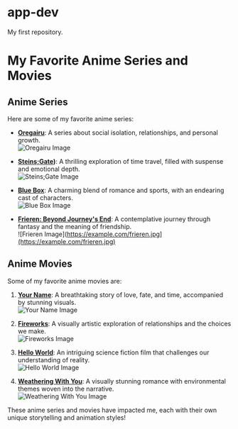 # app-dev
My first repository.

# My Favorite Anime Series and Movies

## Anime Series

Here are some of my favorite anime series:

- **[Oregairu](https://www.bilibili.tv/play/35368)**: A series about social isolation, relationships, and personal growth.  
  ![Oregairu Image](https://wallpapercave.com/wp/wp2137425.jpg)

- **[Steins;Gate](https://www.bilibili.tv/play/37207))**: A thrilling exploration of time travel, filled with suspense and emotional depth.  
  ![Steins;Gate Image](https://th.bing.com/th/id/OIP.tXdOM68np3h3jJKUd4JXqwHaFj?rs=1&pid=ImgDetMain)

- **[Blue Box](https://www.bing.com/videos/riverview/relatedvideo?q=Blue+box&&mid=97E2D27670071FD39BC097E2D27670071FD39BC0&FORM=VCGVRP)**: A charming blend of romance and sports, with an endearing cast of characters.  
  ![Blue Box Image](https://th.bing.com/th/id/OIP.eNMOWHTbhpt3qmbYgbs5GQHaEK?rs=1&pid=ImgDetMain)

- **[Frieren: Beyond Journey's End](https://www.crunchyroll.com/watch/G7PU4MZ1G/the-journeys-end)**: A contemplative journey through fantasy and the meaning of friendship.  
  ![Frieren Image](https://example.com/frieren.jpg](https://example.com/frieren.jpg)

## Anime Movies

Some of my favorite anime movies are:

1. **[Your Name](https://www.bilibili.tv/en/video/2049687484?bstar_from=bstar-web.homepage.recommend.all)**: A breathtaking story of love, fate, and time, accompanied by stunning visuals.  
   ![Your Name Image](https://pic-bstarstatic.akamaized.net/ugc/73a1b8d052f79acf2cae77f42809b0b1.jpg@720w_405h_1e_1c_90q.webp)

2. **[Fireworks]((https://www.bilibili.tv/en/video/2043797196?bstar_from=bstar-web.homepage.recommend.all))**: A visually artistic exploration of relationships and the choices we make.  
   ![Fireworks Image](https://pic-bstarstatic.akamaized.net/ugc/c6c34a495848d3145de7c7fa77514d24.jpg@720w_405h_1e_1c_90q.webp)

3. **[Hello World](https://www.bilibili.tv/en/video/2040183197?bstar_from=bstar-web.homepage.recommend.all)**: An intriguing science fiction film that challenges our understanding of reality.  
   ![Hello World Image](https://pic-bstarstatic.akamaized.net/ugc/f826c40ee6aac9100b465fa93c8055c6.jpg@720w_405h_1e_1c_90q.webp)

4. **[Weathering With You](https://www.bilibili.tv/en/video/2005456400?bstar_from=bstar-web.homepage.recommend.all)**: A visually stunning romance with environmental themes woven into the narrative.  
   ![Weathering With You Image](https://pic.bstarstatic.com/ugc/4b4698d00b5b9e5e176bd9a75428e05bc5d260fb.png@720w_405h_1e_1c_90q.webp)

These anime series and movies have impacted me, each with their own unique storytelling and animation styles!
